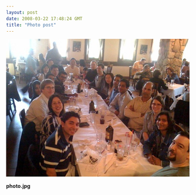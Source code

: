 ```yaml
---
layout: post
date: 2008-03-22 17:48:24 GMT
title: "Photo post"
---
```

![travisj](/images/897b97bd41a07e81a868caeb95d932c2d0360bca0b9718d5fd13f8f039fab0ef.jpg)

<b>photo.jpg</b>